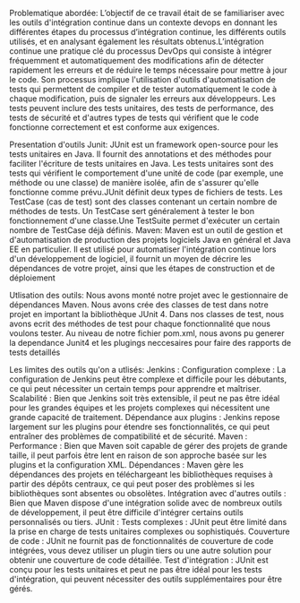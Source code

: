 Problematique abordée: L’objectif de ce travail était de se familiariser avec les outils d'intégration continue dans un contexte devops en donnant les différentes étapes du processus d’intégration continue, les différents outils utilisés, et en analysant également les résultats obtenus.L’intégration continue une pratique clé du processus DevOps qui consiste à intégrer fréquemment et automatiquement des modifications afin de détecter rapidement les erreurs et de réduire le temps nécessaire pour mettre à jour le code. Son processus implique l'utilisation d'outils d'automatisation de tests  qui permettent de compiler et de tester automatiquement le code à chaque modification, puis de signaler les erreurs aux développeurs. Les tests peuvent inclure des tests unitaires, des tests de performance, des tests de sécurité et d'autres types de tests qui vérifient que le code fonctionne correctement et est conforme aux exigences.

Presentation d'outils
Junit: JUnit est un framework open-source pour les tests unitaires en Java. Il fournit des annotations et des méthodes pour faciliter l'écriture de tests unitaires en Java. Les tests unitaires sont des tests qui vérifient le comportement d'une unité de code (par exemple, une méthode ou une classe) de manière isolée, afin de s'assurer qu'elle fonctionne comme prévu.JUnit définit deux types de fichiers de tests. Les TestCase (cas de test) sont des classes contenant un certain nombre de méthodes de tests. Un TestCase sert généralement à tester le bon fonctionnement d'une classe.Une TestSuite permet d'exécuter un certain nombre de TestCase déjà définis.
Maven: Maven est un outil de gestion et d'automatisation de production des projets logiciels Java en général et Java EE en particulier. Il est utilisé pour automatiser l'intégration continue lors d'un développement de logiciel, il fournit un moyen de décrire les dépendances de votre projet, ainsi que les étapes de construction et de déploiement 

Utlisation des outils:
Nous avons monté notre projet avec le gestionnaire de dépendances Maven.
Nous avons crée des classes de test dans notre projet en important la bibliothèque JUnit 4.
Dans nos classes de test, nous avons ecrit des méthodes de test pour chaque fonctionnalité que nous voulons tester.
Au niveau de notre fichier pom.xml, nous avons pu generer la dependance Junit4 et les plugings neccesaires pour faire des rapports de tests detaillés

Les limites des outils qu'on a utlisés:
Jenkins :
Configuration complexe : La configuration de Jenkins peut être complexe et difficile pour les débutants, ce qui peut nécessiter un certain temps pour apprendre et maîtriser.
Scalabilité : Bien que Jenkins soit très extensible, il peut ne pas être idéal pour les grandes équipes et les projets complexes qui nécessitent une grande capacité de traitement.
Dépendance aux plugins : Jenkins repose largement sur les plugins pour étendre ses fonctionnalités, ce qui peut entraîner des problèmes de compatibilité et de sécurité.
Maven :
Performance : Bien que Maven soit capable de gérer des projets de grande taille, il peut parfois être lent en raison de son approche basée sur les plugins et la configuration XML.
Dépendances : Maven gère les dépendances des projets en téléchargeant les bibliothèques requises à partir des dépôts centraux, ce qui peut poser des problèmes si les bibliothèques sont absentes ou obsolètes.
Intégration avec d'autres outils : Bien que Maven dispose d'une intégration solide avec de nombreux outils de développement, il peut être difficile d'intégrer certains outils personnalisés ou tiers.
JUnit :
Tests complexes : JUnit peut être limité dans la prise en charge de tests unitaires complexes ou sophistiqués.
Couverture de code : JUnit ne fournit pas de fonctionnalités de couverture de code intégrées, vous devez utiliser un plugin tiers ou une autre solution pour obtenir une couverture de code détaillée.
Test d'intégration : JUnit est conçu pour les tests unitaires et peut ne pas être idéal pour les tests d'intégration, qui peuvent nécessiter des outils supplémentaires pour être gérés.

